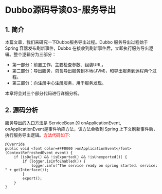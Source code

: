 
# Dubbo源码导读03-服务导出

## 1. 简介

本篇文章，我们来研究一下Dubbo服务导出过程。Dubbo 服务导出过程始于 Spring 容器发布刷新事件，Dubbo 在接收到刷新事件后，立即执行服务导出逻辑。整个逻辑分为三部分：

- 第一部分：前置工作，主要检查参数、组装URL。
- 第二部分：导出服务，包含导出服务到本地(JVM)，和导出服务到远程两个过程。
- 第三部分：向注册中心注册服务，用于服务发现。

本章将会对三个部分代码进行详细分析。

## 2. 源码分析

服务导出的入口方法是 ServiceBean 的 onApplicationEvent, onApplicationEvent是事件响应方法，该方法会收到 Spring 上下文刷新事件后，执行服务导出逻辑。<font color=#FF0000 >方法代码如下</font>:

	
	@Override 
	public void <font color=#FF0000 >onApplicationEvent</font>(ContextRefreshedEvent event) {
	    if (isDelay() && !isExported() && !isUnexported()) {
	        if (logger.isInfoEnabled()) {
	            logger.info("The service ready on spring started. service: " + getInterface());
	        }
	        export();
	    }
	}
	
